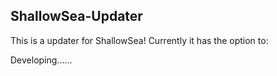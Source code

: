 ## ShallowSea-Updater

This is a updater for ShallowSea! Currently it has the option to:

Developing......

